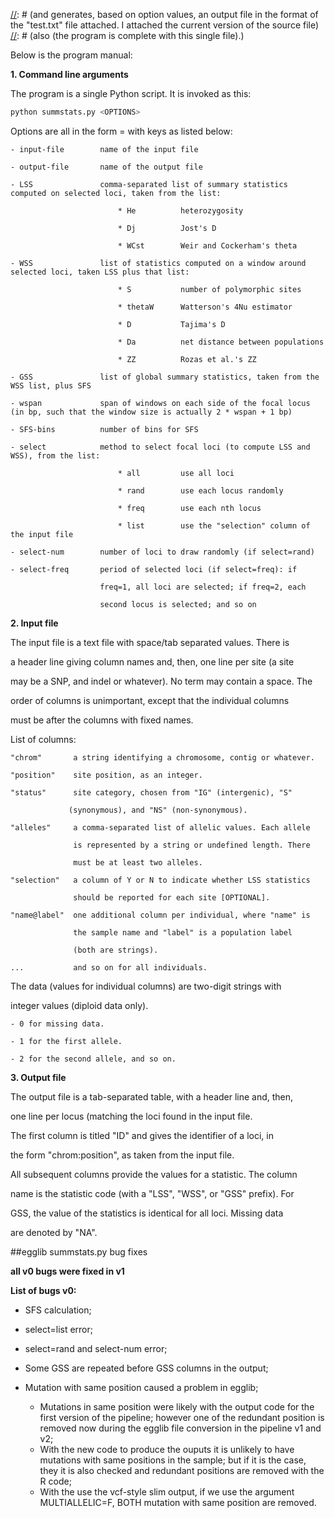 [//]: # (Hello,)

[//]: # (I'm done with a complete version of the summstats.py script. As we discussed, it takes an input file in the format of the "example.txt" file attached,)
[//]: # (and generates, based on option values, an output file in the format of the "test.txt" file attached. I attached the current version of the source file) [//]: # (also (the program is complete with this single file).)

[//]: # (But it will be more interesting to test it with a more serious input file. Where are you with SLiM?)

[//]: # (To use it, you need EggLib version 3.0.0b18 because I've especially added a feature to make it easier to compute the SFS. It will be online soon.)

Below is the program manual:

**1. Command line arguments**

The program is a single Python script. It is invoked as this:

```bash
python summstats.py <OPTIONS>
```

Options are all in the form <KEY>=<VALUE> with keys as listed below:

    - input-file        name of the input file

    - output-file       name of the output file

    - LSS               comma-separated list of summary statistics computed on selected loci, taken from the list:

                            * He          heterozygosity

                            * Dj          Jost's D

                            * WCst        Weir and Cockerham's theta

    - WSS               list of statistics computed on a window around selected loci, taken LSS plus that list:

                            * S           number of polymorphic sites

                            * thetaW      Watterson's 4Nu estimator

                            * D           Tajima's D

                            * Da          net distance between populations

                            * ZZ          Rozas et al.'s ZZ

    - GSS               list of global summary statistics, taken from the WSS list, plus SFS

    - wspan             span of windows on each side of the focal locus (in bp, such that the window size is actually 2 * wspan + 1 bp)

    - SFS-bins          number of bins for SFS

    - select            method to select focal loci (to compute LSS and WSS), from the list:

                            * all         use all loci

                            * rand        use each locus randomly

                            * freq        use each nth locus

                            * list        use the "selection" column of the input file

    - select-num        number of loci to draw randomly (if select=rand)

    - select-freq       period of selected loci (if select=freq): if

                        freq=1, all loci are selected; if freq=2, each

                        second locus is selected; and so on


**2. Input file**

The input file is a text file with space/tab separated values. There is

a header line giving column names and, then, one line per site (a site

may be a SNP, and indel or whatever). No term may contain a space. The

order of columns is unimportant, except that the individual columns

must be after the columns with fixed names.

List of columns:

    "chrom"       a string identifying a chromosome, contig or whatever.
    
    "position"    site position, as an integer.

    "status"      site category, chosen from "IG" (intergenic), "S"

                 (synonymous), and "NS" (non-synonymous).

    "alleles"     a comma-separated list of allelic values. Each allele

                  is represented by a string or undefined length. There

                  must be at least two alleles.

    "selection"   a column of Y or N to indicate whether LSS statistics

                  should be reported for each site [OPTIONAL].

    "name@label"  one additional column per individual, where "name" is

                  the sample name and "label" is a population label

                  (both are strings).

    ...           and so on for all individuals.


The data (values for individual columns) are two-digit strings with

integer values (diploid data only).

    - 0 for missing data.

    - 1 for the first allele.

    - 2 for the second allele, and so on.

**3. Output file**

The output file is a tab-separated table, with a header line and, then,

one line per locus (matching the loci found in the input file.

The first column is titled "ID" and gives the identifier of a loci, in
 
the form "chrom:position", as taken from the input file.

All subsequent columns provide the values for a statistic. The column

name is the statistic code (with a "LSS", "WSS", or "GSS" prefix). For

GSS, the value of the statistics is identical for all loci. Missing data
 
are denoted by "NA".



##egglib summstats.py bug fixes

**all v0 bugs were fixed in v1**

**List of bugs v0:**
- SFS calculation;
- select=list error;
- select=rand and select-num error;
- Some GSS are repeated before GSS columns in the output;
- Mutation with same position caused a problem in egglib;

	- Mutations in same position were likely with the output code for the first version of the pipeline; however one of the redundant position is removed now during the egglib file conversion in the pipeline v1 and v2;
	- With the new code to produce the ouputs it is unlikely to have mutations with same positions in the sample; but if it is the case, they it is also checked and redundant positions are removed with the R code;
	- With the use the vcf-style slim output, if we use the argument MULTIALLELIC=F, BOTH mutation with same position are removed.